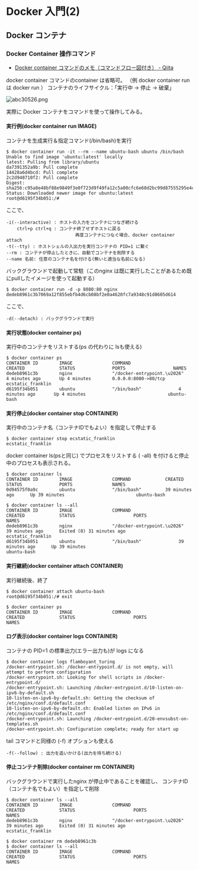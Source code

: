 # Docker 入門(2)

## Docker コンテナ

### Docker Container 操作コマンド

- [Docker container コマンドのメモ（コマンドフロー図付き） - Qiita](https://qiita.com/gounx2/items/c63a04f36c4bfd9621ff)

docker container コマンドのcontainer は省略可。
（例 docker container run は docker run ）
コンテナのライフサイクル：「実行中 -> 停止 -> 破棄」

![abc30526.png](storage/212adf59-55c0-4a62-b70e-85f16bd82a48/77257b4b.png)

実際に Docker コンテナをコマンドを使って操作してみる。

#### 実行例(docker container run IMAGE)
コンテナを生成実行＆指定コマンド(/bin/bash)を実行
```
$ docker container run -it --rm --name ubuntu-bash ubuntu /bin/bash
Unable to find image 'ubuntu:latest' locally
latest: Pulling from library/ubuntu
da7391352a9b: Pull complete 
14428a6d4bcd: Pull complete 
2c2d948710f2: Pull complete 
Digest: sha256:c95a8e48bf88e9849f3e0f723d9f49fa12c5a00cfc6e60d2bc99d87555295e4c
Status: Downloaded newer image for ubuntu:latest
root@d6195f34b051:/# 
```
ここで、

    -i(--interactive) : ホストの入力をコンテナにつなぎ続ける
        ctrl+p ctrl+q : コンテナ終了せずホストに戻る
                              再度コンテナにつなぐ場合、docker container attach
    -t(--tty) : ホストシェルの入出力を実行コンテナの PID=1 に繋ぐ
    --rm : コンテナが停止したときに、自動でコンテナを削除する
    --name 名前: 任意のコンテナ名を付ける(無いと適当な名前になる)


バックグラウンドで起動して常駐（このnginx は既に実行したことがあるため既にpullしたイメージを使って起動する）
```
$ docker container run -d -p 8080:80 nginx
dedeb8961c3b7069a12f855ebfb4d6cb08bf2e0a4620fc7a9348c91d8605d614
```
ここで、

    -d(--detach) : バックグラウンドで実行

#### 実行状態(docker container ps)

実行中のコンテナをリストする(ps の代わりに lsも使える)
```
$ docker container ps
CONTAINER ID        IMAGE               COMMAND                  CREATED             STATUS              PORTS                  NAMES
dedeb8961c3b        nginx               "/docker-entrypoint.\u2026"   4 minutes ago       Up 4 minutes        0.0.0.0:8080->80/tcp   ecstatic_franklin
d6195f34b051        ubuntu              "/bin/bash"              4 minutes ago       Up 4 minutes                               ubuntu-bash
```

#### 実行停止(docker container stop CONTAINER)

実行中のコンテナ名（コンテナIDでもよい）を指定して停止する
```
$ docker container stop ecstatic_franklin
ecstatic_franklin
```

docker container ls(psと同じ) でプロセスをリストする
( -all) を付けると停止中のプロセスも表示される。
```
$ docker container ls
CONTAINER ID        IMAGE               COMMAND             CREATED             STATUS              PORTS               NAMES
0d94575f0a9c        ubuntu              "/bin/bash"         39 minutes ago      Up 39 minutes                           ubuntu-bash

$ docker container ls --all
CONTAINER ID        IMAGE               COMMAND                  CREATED             STATUS                      PORTS               NAMES
dedeb8961c3b        nginx               "/docker-entrypoint.\u2026"   39 minutes ago      Exited (0) 31 minutes ago                       ecstatic_franklin
d6195f34b051        ubuntu              "/bin/bash"              39 minutes ago      Up 39 minutes                                   ubuntu-bash

```

#### 実行継続(docker container attach CONTAINER)

実行継続後、終了
```
$ docker container attach ubuntu-bash
root@d6195f34b051:/# exit

$ docker container ps
CONTAINER ID        IMAGE               COMMAND                  CREATED             STATUS                      PORTS               NAMES
```

#### ログ表示(docker container logs CONTAINER)

コンテナの PID=1 の標準出力(エラー出力も)が logs になる
```
$ docker container logs flamboyant_turing
/docker-entrypoint.sh: /docker-entrypoint.d/ is not empty, will attempt to perform configuration
/docker-entrypoint.sh: Looking for shell scripts in /docker-entrypoint.d/
/docker-entrypoint.sh: Launching /docker-entrypoint.d/10-listen-on-ipv6-by-default.sh
10-listen-on-ipv6-by-default.sh: Getting the checksum of /etc/nginx/conf.d/default.conf
10-listen-on-ipv6-by-default.sh: Enabled listen on IPv6 in /etc/nginx/conf.d/default.conf
/docker-entrypoint.sh: Launching /docker-entrypoint.d/20-envsubst-on-templates.sh
/docker-entrypoint.sh: Configuration complete; ready for start up
```

tail コマンドと同様の (-f) オプションも使える

    -f(--follow) : 出力を追いかける(出力を待ち続ける)



#### 停止コンテナ削除(docker container rm CONTAINER)

バックグラウンドで実行したnginx が停止中であることを確認し、
コンテナID（コンテナ名でもよい）を指定して削除
```
$ docker container ls --all
CONTAINER ID        IMAGE               COMMAND                  CREATED             STATUS                      PORTS               NAMES
dedeb8961c3b        nginx               "/docker-entrypoint.\u2026"   39 minutes ago      Exited (0) 31 minutes ago                       ecstatic_franklin

$ docker container rm dedeb8961c3b
$ docker container ls --all
CONTAINER ID        IMAGE               COMMAND                  CREATED             STATUS                      PORTS               NAMES

```
